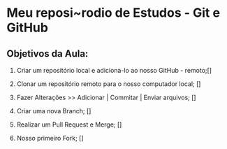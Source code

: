 # Meu reposi~rodio de Estudos - Git e GitHub

## Objetivos da Aula:

1. Criar um repositório local e adiciona-lo ao nosso GitHub - remoto;[]

2. Clonar um repositório remoto para o nosso computador local; []

3. Fazer Alterações >> Adicionar | Commitar | Enviar arquivos; []

4. Criar uma nova Branch; []

5. Realizar um Pull Request e Merge; []

6. Nosso primeiro Fork; []
